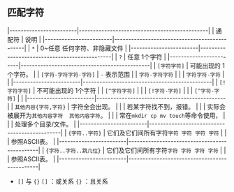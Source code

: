 ##  匹配字符
|------------------------|----------------------------------------------|
| 通配符                 | 说明                                         |
|------------------------|----------------------------------------------|
| `*`                    | 0~任意 任何字符、非隐藏文件                  |
|------------------------|----------------------------------------------|
| `?`                    | 任意 1个字符                                 |
|------------------------|----------------------------------------------|
| `[字符字符]`           | 可能出现的 1个字符。                         |
| `[字符-字符字符-字符]` | `-` 表示范围                                 |
| `字符-字符字符`        |                                              |
| `字符字符-字符`        |                                              |
|------------------------|----------------------------------------------|
| `[!字符字符]`          | 不可能出现的 1个字符                         |
| `[^字符字符]`          |                                              |
| `[!字符-字符]`         |                                              |
| `[^字符-字符]`         |                                              |
|------------------------|----------------------------------------------|
| `其他内容{字符,字符}`  | 字符全会出现。                               |
|                        | 若某字符找不到，报错。                       |
|                        | 实际会被展开为`其他内容字符  其他内容字符`。 |
|                        | 常在`mkdir cp mv touch`等命令使用，          |
|                        | 处理多个目录/文件。                          |
|------------------------|----------------------------------------------|
| `{字符..字符}`         | 它们及它们间所有字符`字符 字符 字符 字符`    |
|                        | 参照ASCII表。                                |
|------------------------|----------------------------------------------|
| `{字符..字符..跳几位}` | 它们及它们间所有字符`字符 字符 字符 字符`    |
|                        | 参照ASCII表。                                |
|------------------------|----------------------------------------------|


* `[]` 与 `{}` 
`[]` ：或关系
`{}` ：且关系
